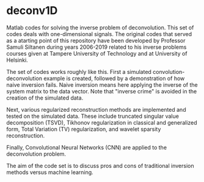 # deconv1D
Matlab codes for solving the inverse problem of deconvolution. This set of codes deals with one-dimensional signals. The original codes that served as a atarting point of this repository have been developed by Professor Samuli Siltanen during years 2006-2019 related to his inverse problems courses given at Tampere University of Technology and at University of Helsinki.

The set of codes works roughly like this. First a simulated convolution-deconvolution example is created, followed by a demonstration of how naive inversion fails. Naive inversion means here applying the inverse of the system matrix to the data vector. Note that "inverse crime" is avoided in the creation of the simulated data.

Next, various regularized reconstruction methods are implemented and tested on the simulated data. These include truncated singular value decomposition (TSVD), Tikhonov regularization in classical and generalized form, Total Variation (TV) regularization, and wavelet sparsity reconstruction. 

Finally, Convolutional Neural Networks (CNN) are applied to the deconvolution problem. 

The aim of the code set is to discuss pros and cons of traditional inversion methods versus machine learning.
